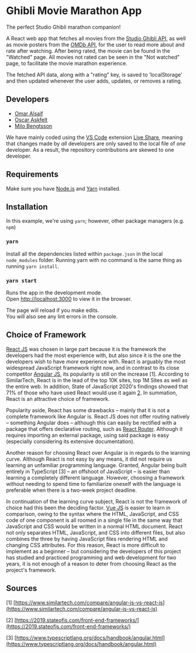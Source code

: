 # Ghibli Movie Marathon App 
The perfect Studio Ghibli marathon companion! 

A React web app that fetches all movies from the [Studio Ghibli API](https://ghibliapi.herokuapp.com/), as well as movie posters from the [OMDb API](http://www.omdbapi.com/), for the user to read more about and rate after watching. After being rated, the movie can be found in the "Watched" page. All movies not rated can be seen in the "Not watched" page, to facilitate the movie marathon experience. 

The fetched API data, along with a "rating" key, is saved to ’localStorage’ and then updated whenever the user adds, updates, or removes a rating. 

## Developers
* [Omar Alsaif](https://github.com/OmarAlsaif)
* [Oscar Askfelt](https://github.com/oscaraskfelt)
* [Milo Bengtsson](https://github.com/palladog)

We have mainly coded using the [VS Code](https://code.visualstudio.com/) extension [Live Share](https://visualstudio.microsoft.com/services/live-share/), meaning that changes made by *all* developers are only saved to the local file of *one* developer. As a result, the repository contributions are skewed to one developer.

## Requirements
Make sure you have [Node.js](https://nodejs.org/en/) and [Yarn](https://yarnpkg.com/) installed.

## Installation 
In this example, we're using `yarn`; however, other package managers (e.g. `npm`)

### `yarn`
Install all the dependencies listed within `package.json` in the local `node_modules` folder. Running yarn with no command is the same thing as running `yarn install`.

### `yarn start`
Runs the app in the development mode.<br />
Open [http://localhost:3000](http://localhost:3000) to view it in the browser.

The page will reload if you make edits.<br />
You will also see any lint errors in the console.

## Choice of Framework
[React JS](https://reactjs.org/) was chosen in large part because it is the framework the developers had the most experience with, but also since it is the one the developers wish to have *more* experience with. React is arguably the most widespread JavaScript framework right now, and in contrast to its close competitor [Angular JS](https://angular.io/), its popularity is still on the increase [1]. According to SimilarTech, React is in the lead of the top 10K sites, top 1M Sites as well as the entire web. In addition, State of JavaScript 2020's findings showed that 71% of those who have used React would use it again [2](https://2019.stateofjs.com/front-end-frameworks/). In summation, React is an attractive choice of framework.

Popularity aside, React has some drawbacks – mainly that it is not a complete framework like Angular is. React JS does not offer routing natively – something Angular does – although this can easily be rectified with a package that offers declarative routing, such as [React Router](https://reacttraining.com/react-router/). Although it requires importing an external package, using said package is easy (especially considering its extensive documentation).

Another reason for choosing React over Angular is in regards to the learning curve. Although React is not easy by any means, it did not require us learning an unfamiliar programming language. Granted, Angular being built entirely in TypeScript [3] – an offshoot of JavaScript – is easier than learning a completely different language. However, choosing a framework without needing to spend time to familiarize oneself with the language is preferable when there is a two-week project deadline.

In continuation of the learning curve subject, React is not the framework of choice had this been the deciding factor. [Vue JS](https://vuejs.org/) is easier to learn in comparison, owing to the syntax where the HTML, JavaScript, and CSS code of one component is all roomed in a single file in the same way that JavaScript and CSS would be written in a normal HTML document. React not only separates HTML, JavaScript, and CSS into different files, but also combines the three by having JavaScript files rendering HTML and changing CSS attributes. For this reason, React is more difficult to implement as a beginner – but considering the developers of this project has studied and practiced programming and web development for two years, it is not enough of a reason to deter from choosing React as the project's framework. 

## Sources
[1] [https://www.similartech.com/compare/angular-js-vs-react-js](https://www.similartech.com/compare/angular-js-vs-react-js)

[2] [https://2019.stateofjs.com/front-end-frameworks/](https://2019.stateofjs.com/front-end-frameworks/)

[3] [https://www.typescriptlang.org/docs/handbook/angular.html](https://www.typescriptlang.org/docs/handbook/angular.html)
